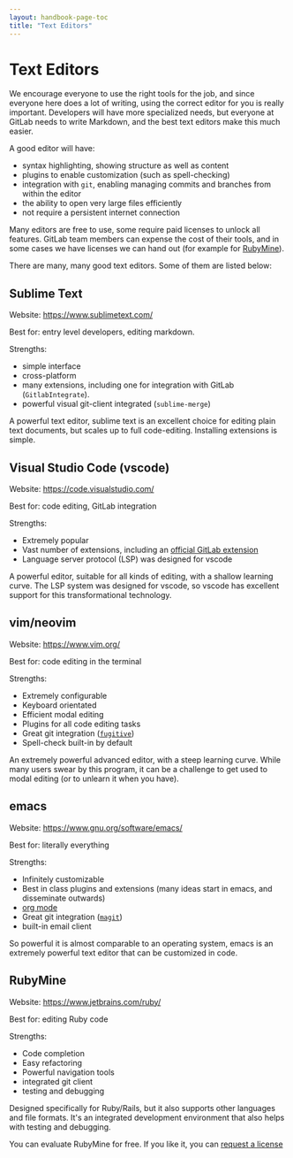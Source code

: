 ```yaml
---
layout: handbook-page-toc
title: "Text Editors"
---
```


# Text Editors

We encourage everyone to use the right tools for the job, and since everyone here does a lot of writing, using the
correct editor for you is really important. Developers will have more specialized needs, but everyone at GitLab needs
to write Markdown, and the best text editors make this much easier.

A good editor will have:

- syntax highlighting, showing structure as well as content
- plugins to enable customization (such as spell-checking)
- integration with `git`, enabling managing commits and branches from within the editor
- the ability to open very large files efficiently
- not require a persistent internet connection

Many editors are free to use, some require paid licenses to unlock all features.
GitLab team members can expense the cost of their tools, and in some cases we
have licenses we can hand out (for example for [RubyMine](#rubymine)).

There are many, many good text editors. Some of them are listed below:

## Sublime Text

Website: https://www.sublimetext.com/

Best for: entry level developers, editing markdown.

Strengths:

- simple interface
- cross-platform
- many extensions, including one for integration with GitLab (`GitlabIntegrate`).
- powerful visual git-client integrated (`sublime-merge`)

A powerful text editor, sublime text is an excellent choice for editing plain text documents, but scales
up to full code-editing. Installing extensions is simple.

## Visual Studio Code (vscode)

Website: https://code.visualstudio.com/

Best for: code editing, GitLab integration

Strengths:

- Extremely popular
- Vast number of extensions, including an [official GitLab extension](https://marketplace.visualstudio.com/items?itemName=gitlab.gitlab-workflow)
- Language server protocol (LSP) was designed for vscode

A powerful editor, suitable for all kinds of editing, with a shallow learning curve. The LSP system was
designed for vscode, so vscode has excellent support for this transformational technology.

## vim/neovim

Website: https://www.vim.org/

Best for: code editing in the terminal

Strengths:

- Extremely configurable
- Keyboard orientated
- Efficient modal editing
- Plugins for all code editing tasks
- Great git integration ([`fugitive`](https://github.com/tpope/vim-fugitive))
- Spell-check built-in by default

An extremely powerful advanced editor, with a steep learning curve. While many users swear by this program,
it can be a challenge to get used to modal editing (or to unlearn it when you have).

## emacs

Website: https://www.gnu.org/software/emacs/

Best for: literally everything

Strengths:

- Infinitely customizable
- Best in class plugins and extensions (many ideas start in emacs, and disseminate outwards)
- [org mode](https://orgmode.org/)
- Great git integration ([`magit`](https://magit.vc/))
- built-in email client

So powerful it is almost comparable to an operating system, emacs is an extremely powerful text editor that
can be customized in code.

## RubyMine

Website: https://www.jetbrains.com/ruby/

Best for: editing Ruby code

Strengths:

- Code completion
- Easy refactoring
- Powerful navigation tools
- integrated git client
- testing and debugging

Designed specifically for Ruby/Rails, but it also supports other languages and
file formats. It's an integrated development environment that also helps with
testing and debugging.

You can evaluate RubyMine for free. If you like it, you can [request a license](/handbook/tools-and-tips/other-apps/#jetbrains)
